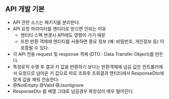 ## API 개발 기본
* API 관련 소스는 패키지를 분리한다.
* API 요청 파라미터를 엔티티로 받으면 안되는 이유
  - 엔티티 스펙 변경시 API에도 영향이 가기 때문
  - 또한 반환 객체에 엔티티를 사용하면 중요 정보 (예: 비밀번호, 개인정보 등) 이 포함될 수 있다.
* 각 API 전용 request 및 response 객체 (DTO : Data Transfer Object)를 만든다.
* 특정로직 수행 후 결과 키 값을 반환하기 보다는 반환객체에 넘길 값은 컨트롤러에서 요청으로 넘어온 키 값으로 따로 조회후 조회결과 엔티티에서 ResponseDto에 맞게 값을 채워 전송한다.
* @NotEmpty @Valid @JsonIgnore
* ResponseDto 를 배열 그대로 넘길경우 확장성이 매우 떨어진다.
